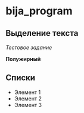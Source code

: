 # bija_program

## Выделение текста
*Тестовое задание*

**Полужирный**

## Списки
* Элемент 1
* Элемент 2
* Элемент 3


